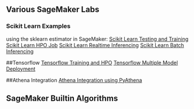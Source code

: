 ## Various SageMaker Labs

### Scikit Learn Examples
using the sklearn estimator in SageMaker:
[Scikit Learn Testing and Training](ScikitLearn/00_scikit-learn-training.md)
[Scikit Learn HPO Job](ScikitLearn/01_scikit-learn-hpo.md)
[Scikit Learn Realtime Inferencing](ScikitLearn/02_scikit-learn-realtime-inference.md)
[Scikit Learn Batch Inferencing](ScikitLearn/03-scikit-learn-batch-inference.md)

##Tensorflow
[Tensorflow Training and HPO](TensorFlow/00_tensorflow-training-hpo.md)
[Tensorflow Multiple Model Deployment](TensorFlow/01_tensorflow-multi-model-deployment.md)

##Athena Integration
[Athena Integration using PyAthena](AthenaIntegration/athena-integration.md)

## SageMaker Builtin Algorithms

